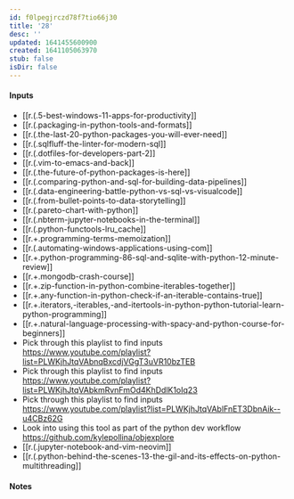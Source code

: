 ```yaml
---
id: f0lpegjrczd78f7tio66j30
title: '28'
desc: ''
updated: 1641455600900
created: 1641105063970
stub: false
isDir: false
---
```



#### Inputs

- [[r.(.5-best-windows-11-apps-for-productivity]]
- [[r.(.packaging-in-python-tools-and-formats]]
- [[r.(.the-last-20-python-packages-you-will-ever-need]]
- [[r.(.sqlfluff-the-linter-for-modern-sql]]
- [[r.(.dotfiles-for-developers-part-2]]
- [[r.(.vim-to-emacs-and-back]]
- [[r.(.the-future-of-python-packages-is-here]]
- [[r.(.comparing-python-and-sql-for-building-data-pipelines]]
- [[r.(.data-engineering-battle-python-vs-sql-vs-visualcode]]
- [[r.(.from-bullet-points-to-data-storytelling]]
- [[r.(.pareto-chart-with-python]]
- [[r.(.nbterm-jupyter-notebooks-in-the-terminal]]
- [[r.(.python-functools-lru_cache]]
- [[r.+.programming-terms-memoization]]
- [[r.(.automating-windows-applications-using-com]]
- [[r.+.python-programming-86-sql-and-sqlite-with-python-12-minute-review]]
- [[r.+.mongodb-crash-course]]
- [[r.+.zip-function-in-python-combine-iterables-together]]
- [[r.+.any-function-in-python-check-if-an-iterable-contains-true]]
- [[r.+.iterators,-iterables,-and-itertools-in-python-python-tutorial-learn-python-programming]]
- [[r.+.natural-language-processing-with-spacy-and-python-course-for-beginners]]
- Pick through this playlist to find inputs <https://www.youtube.com/playlist?list=PLWKjhJtqVAbnqBxcdjVGgT3uVR10bzTEB>
- Pick through this playlist to find inputs <https://www.youtube.com/playlist?list=PLWKjhJtqVAbkmRvnFmOd4KhDdlK1oIq23>
- Pick through this playlist to find inputs <https://www.youtube.com/playlist?list=PLWKjhJtqVAblFnET3DbnAik--u4CBz62G>
- Look into using this tool as part of the python dev workflow <https://github.com/kylepollina/objexplore>
- [[r.(.jupyter-notebook-and-vim-neovim]]
- [[r.(.python-behind-the-scenes-13-the-gil-and-its-effects-on-python-multithreading]]

#### Notes


